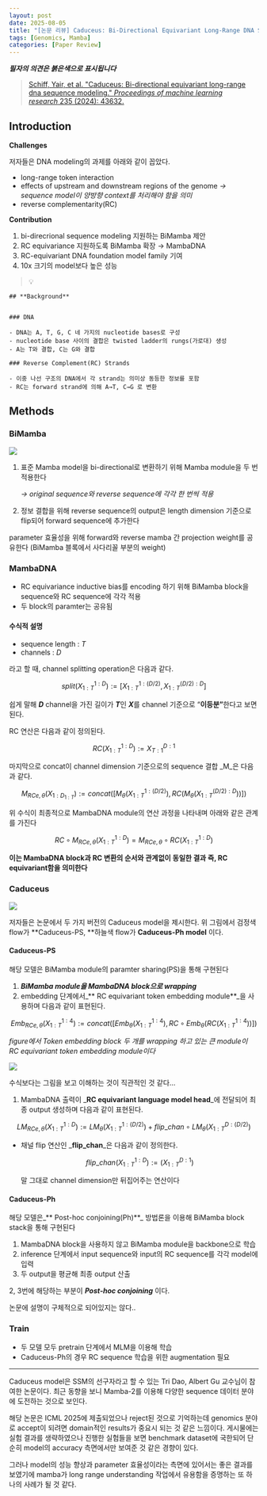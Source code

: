 ```yaml
---
layout: post
date: 2025-08-05
title: "[논문 리뷰] Caduceus: Bi-Directional Equivariant Long-Range DNA Sequence Modeling"
tags: [Genomics, Mamba]
categories: [Paper Review]
---
```


<span class="notion-red">_**필자의 의견은 붉은색으로 표시됩니다**_</span>


> [Schiff, Yair, et al. "Caduceus: Bi-directional equivariant long-range dna sequence modeling." ](https://pmc.ncbi.nlm.nih.gov/articles/PMC12189541/)[_Proceedings of machine learning research_](https://pmc.ncbi.nlm.nih.gov/articles/PMC12189541/)[ 235 (2024): 43632.](https://pmc.ncbi.nlm.nih.gov/articles/PMC12189541/)



## Introduction


**Challenges**


저자들은 DNA modeling의 과제를 아래와 같이 꼽았다.

- long-range token interaction
- effects of upstream and downstream regions of the genome 
_→ sequence model이 양방향 context를 처리해야 함을 의미_
- reverse complementarity(RC)

**Contribution**

1. bi-direcrional sequence modeling 지원하는 BiMamba 제안
1. RC equivariance 지원하도록 BiMamba 확장 → MambaDNA
1. RC-equivariant DNA foundation model family 기여
1. 10x 크기의 model보다 높은 성능

> 💡 


	## **Background**


	### DNA

	- DNA는 A, T, G, C 네 가지의 nucleotide bases로 구성
	- nucleotide base 사이의 결합은 twisted ladder의 rungs(가로대) 생성
	- A는 T와 결합, C는 G와 결합

	### Reverse Complement(RC) Strands

	- 이중 나선 구조의 DNA에서 각 strand는 의미상 동등한 정보를 포함
	- RC는 forward strand에 의해 A→T, C→G 로 변환


## Methods



### BiMamba


![](https://prod-files-secure.s3.us-west-2.amazonaws.com/542b861c-36a8-4051-84e5-8804b6728dba/2c247d59-7815-4980-99f0-8f0d21f445a7/image.png?X-Amz-Algorithm=AWS4-HMAC-SHA256&X-Amz-Content-Sha256=UNSIGNED-PAYLOAD&X-Amz-Credential=ASIAZI2LB466ZOMAFJQH%2F20250824%2Fus-west-2%2Fs3%2Faws4_request&X-Amz-Date=20250824T080058Z&X-Amz-Expires=3600&X-Amz-Security-Token=IQoJb3JpZ2luX2VjEOT%2F%2F%2F%2F%2F%2F%2F%2F%2F%2FwEaCXVzLXdlc3QtMiJHMEUCIQCmWGmS69qBPa6bQ9sUjTh%2BW8Jindf7c7D%2FuALkfWYoEwIgfw5EczpVgKoQYbIERzNN4ERAdPSGRfFgVoWvsWVl6j8q%2FwMIPRAAGgw2Mzc0MjMxODM4MDUiDKOY59a5FT%2BchOnPiyrcA2HXa97Ko1lp6DKR3FhX7s3IQyW7a2L0L8eBt%2B7xgdJXEGdQd7f9I2tvFGIUwRfj84anjMGcufTXV2HdauM1WnxxqkV%2FhHMf9RR%2Fz1bdsMj99GAhgi32CNcI2X2XecHd6vWicput80rqDCLjKt7JzlZFRwSmaIPX8cjVQxocZjXheXbZ80tSiSSX2oGiEmumpQW3oOspnvZU5PSE6XpPV%2FyJfAZCTxxQ6Eb3zLXP5eFcco9F87rXYfq8RkhY0ln5vgbesMxAnu6nJmTmfOGDf6WF3fJku%2BprhspNUpVYmpfx%2Bt6xeU1vbpxcn5oqo4V5G5L9CmmfoD%2BYCBuIoGaWqR3sCZri2p4T6zTe7%2Bf1DZU7sdXYphykyh2J0lAXmSEPN4OCsi4JvB6h8CoBzaEs4326VeFOljw8cE9dma%2B45Xq7lNP%2FrPPgYBshfVaQSRZ5fBOYQOAgVvYCv%2B45S%2FcalJ5FpE88kvS%2Fc4EPvn0%2BmmzGgGOqxxd06yZyJpOctE64qcvwbdg4FZ355v4TNheDIBiHF9Ps5OI5xsidxrtwwXpv4sA03pHR043DvTjGHbSrUb50y1hs4i6JtcOSgdN%2F0aO27%2BwSSAMthFX4AyAwI7qEK8Ha6gGGEQdFBQXXMNCcqsUGOqUBwBTfqc3FKiciCT39hs0y6UyWGSytvCLnTDeEmxzt0uwZZnCCB0vGkbXySNy7F4%2BTLSwAecuJMHBHGADme01FB6W8liQacams9RYWsZY8W%2Bd%2FcG%2FuG1BXhpK4x1JM7MJGGH1k%2BycYMbH%2Fgsv%2FovYn7Xx7%2B5yAJGkgspQ8pEeqItZh5hoaJShBTMJPCMuJzGH0ZS7JSBq83QmF5Q%2FqyrcF%2FlAQ48h9&X-Amz-Signature=51ab0af3ef9df5a64c8530ed5c0ceb4e5191ae7dc43bcd820211d97dc83faeae&X-Amz-SignedHeaders=host&x-amz-checksum-mode=ENABLED&x-id=GetObject)

1. 표준 Mamba model을 bi-directional로 변환하기 위해 Mamba module을 두 번 적용한다

	_→ original sequence와 reverse sequence에 각각 한 번씩 적용_

1. 정보 결합을 위해 reverse sequence의 output은 length dimension 기준으로 flip되어 forward sequence에 추가한다

parameter 효율성을 위해 forward와 reverse mamba 간 projection weight를 공유한다 (BiMamba 블록에서 사다리꼴 부분의 weight)



### MambaDNA

- RC equivariance inductive bias를 encoding 하기 위해 BiMamba block을 sequence와 RC sequence에 각각 적용
- 두 block의 paramter는 공유됨


#### 수식적 설명

- sequence length : _T_
- channels : _D_

라고 할 때,  channel splitting operation은 다음과 같다.


$$
split(X^{1:D}_{1:T}):=[X^{1:(D/2)}_{1:T},X^{(D/2):D}_{1:T}]
$$


<span class="notion-red">쉽게 말해 </span><span class="notion-red">_**D**_</span><span class="notion-red"> channel을 가진 길이가 </span><span class="notion-red">_**T**_</span><span class="notion-red">인 </span><span class="notion-red">_**X**_</span><span class="notion-red">를 channel 기준으로 “</span><span class="notion-red">**이등분”**</span><span class="notion-red">한다고 보면 된다.</span>


RC 연산은 다음과 같이 정의된다.


$$
RC(X^{1:D}_{1:T}):=X^{D:1}_{T:1}
$$


마지막으로 concat이 channel dimension 기준으로의 sequence 결합 _M_은 다음과 같다.


$$
M_{RCe,\theta}(X_{1:D_{1:T}}):=concat([M_{\theta}(X^{1:(D/2)}_{1:T}),RC(M_{\theta}(X^{(D/2):D}_{1:T}))])
$$


위 수식이 최종적으로 MambaDNA module의 연산 과정을 나타내며 아래와 같은 관계를 가진다


$$
RC\circ M_{RCe,\theta}(X^{1:D}_{1:T}) = M_{RCe,\theta} \circ RC(X^{1:D}_{1:T})
$$


**이는 MambaDNA block과 RC 변환의 순서와 관계없이 동일한 결과 즉, RC equivariant함을 의미한다**



### Caduceus


![](https://prod-files-secure.s3.us-west-2.amazonaws.com/542b861c-36a8-4051-84e5-8804b6728dba/f94a60d7-8145-473b-aef9-7c68d3ec604a/image.png?X-Amz-Algorithm=AWS4-HMAC-SHA256&X-Amz-Content-Sha256=UNSIGNED-PAYLOAD&X-Amz-Credential=ASIAZI2LB466ZOMAFJQH%2F20250824%2Fus-west-2%2Fs3%2Faws4_request&X-Amz-Date=20250824T080059Z&X-Amz-Expires=3600&X-Amz-Security-Token=IQoJb3JpZ2luX2VjEOT%2F%2F%2F%2F%2F%2F%2F%2F%2F%2FwEaCXVzLXdlc3QtMiJHMEUCIQCmWGmS69qBPa6bQ9sUjTh%2BW8Jindf7c7D%2FuALkfWYoEwIgfw5EczpVgKoQYbIERzNN4ERAdPSGRfFgVoWvsWVl6j8q%2FwMIPRAAGgw2Mzc0MjMxODM4MDUiDKOY59a5FT%2BchOnPiyrcA2HXa97Ko1lp6DKR3FhX7s3IQyW7a2L0L8eBt%2B7xgdJXEGdQd7f9I2tvFGIUwRfj84anjMGcufTXV2HdauM1WnxxqkV%2FhHMf9RR%2Fz1bdsMj99GAhgi32CNcI2X2XecHd6vWicput80rqDCLjKt7JzlZFRwSmaIPX8cjVQxocZjXheXbZ80tSiSSX2oGiEmumpQW3oOspnvZU5PSE6XpPV%2FyJfAZCTxxQ6Eb3zLXP5eFcco9F87rXYfq8RkhY0ln5vgbesMxAnu6nJmTmfOGDf6WF3fJku%2BprhspNUpVYmpfx%2Bt6xeU1vbpxcn5oqo4V5G5L9CmmfoD%2BYCBuIoGaWqR3sCZri2p4T6zTe7%2Bf1DZU7sdXYphykyh2J0lAXmSEPN4OCsi4JvB6h8CoBzaEs4326VeFOljw8cE9dma%2B45Xq7lNP%2FrPPgYBshfVaQSRZ5fBOYQOAgVvYCv%2B45S%2FcalJ5FpE88kvS%2Fc4EPvn0%2BmmzGgGOqxxd06yZyJpOctE64qcvwbdg4FZ355v4TNheDIBiHF9Ps5OI5xsidxrtwwXpv4sA03pHR043DvTjGHbSrUb50y1hs4i6JtcOSgdN%2F0aO27%2BwSSAMthFX4AyAwI7qEK8Ha6gGGEQdFBQXXMNCcqsUGOqUBwBTfqc3FKiciCT39hs0y6UyWGSytvCLnTDeEmxzt0uwZZnCCB0vGkbXySNy7F4%2BTLSwAecuJMHBHGADme01FB6W8liQacams9RYWsZY8W%2Bd%2FcG%2FuG1BXhpK4x1JM7MJGGH1k%2BycYMbH%2Fgsv%2FovYn7Xx7%2B5yAJGkgspQ8pEeqItZh5hoaJShBTMJPCMuJzGH0ZS7JSBq83QmF5Q%2FqyrcF%2FlAQ48h9&X-Amz-Signature=2ad177ea36b2d54b15eb6c32c913d4123b624f145e817d5072f220b494c399c9&X-Amz-SignedHeaders=host&x-amz-checksum-mode=ENABLED&x-id=GetObject)


저자들은 논문에서 두 가지 버전의 Caduceus model을 제시한다. 위 그림에서 검정색 flow가 **Caduceus-PS, **하늘색 flow가 **Caduceus-Ph model** 이다.



#### Caduceus-PS


해당 모델은 BiMamba module의 paramter sharing(PS)을 통해 구현된다

1. _**BiMamba module을 MambaDNA block으로 wrapping**_
1. embedding 단계에서_** RC equivariant token embedding module**_을 사용하며 다음과 같이 표현된다.

$$
Emb_{RCe,\theta}(X^{1:4}_{1:T}):=concat([Emb_{\theta}(X^{1:4}_{1:T}),RC \circ Emb_{\theta}(RC(X^{1:4}_{1:T}))])
$$


_figure에서 Token embedding block 두 개를 wrapping 하고 있는 큰 module이 RC equivariant token embedding module이다_


![](https://prod-files-secure.s3.us-west-2.amazonaws.com/542b861c-36a8-4051-84e5-8804b6728dba/b175e4da-71eb-4e91-8c23-a06dabe673c9/image.png?X-Amz-Algorithm=AWS4-HMAC-SHA256&X-Amz-Content-Sha256=UNSIGNED-PAYLOAD&X-Amz-Credential=ASIAZI2LB466ZOMAFJQH%2F20250824%2Fus-west-2%2Fs3%2Faws4_request&X-Amz-Date=20250824T080059Z&X-Amz-Expires=3600&X-Amz-Security-Token=IQoJb3JpZ2luX2VjEOT%2F%2F%2F%2F%2F%2F%2F%2F%2F%2FwEaCXVzLXdlc3QtMiJHMEUCIQCmWGmS69qBPa6bQ9sUjTh%2BW8Jindf7c7D%2FuALkfWYoEwIgfw5EczpVgKoQYbIERzNN4ERAdPSGRfFgVoWvsWVl6j8q%2FwMIPRAAGgw2Mzc0MjMxODM4MDUiDKOY59a5FT%2BchOnPiyrcA2HXa97Ko1lp6DKR3FhX7s3IQyW7a2L0L8eBt%2B7xgdJXEGdQd7f9I2tvFGIUwRfj84anjMGcufTXV2HdauM1WnxxqkV%2FhHMf9RR%2Fz1bdsMj99GAhgi32CNcI2X2XecHd6vWicput80rqDCLjKt7JzlZFRwSmaIPX8cjVQxocZjXheXbZ80tSiSSX2oGiEmumpQW3oOspnvZU5PSE6XpPV%2FyJfAZCTxxQ6Eb3zLXP5eFcco9F87rXYfq8RkhY0ln5vgbesMxAnu6nJmTmfOGDf6WF3fJku%2BprhspNUpVYmpfx%2Bt6xeU1vbpxcn5oqo4V5G5L9CmmfoD%2BYCBuIoGaWqR3sCZri2p4T6zTe7%2Bf1DZU7sdXYphykyh2J0lAXmSEPN4OCsi4JvB6h8CoBzaEs4326VeFOljw8cE9dma%2B45Xq7lNP%2FrPPgYBshfVaQSRZ5fBOYQOAgVvYCv%2B45S%2FcalJ5FpE88kvS%2Fc4EPvn0%2BmmzGgGOqxxd06yZyJpOctE64qcvwbdg4FZ355v4TNheDIBiHF9Ps5OI5xsidxrtwwXpv4sA03pHR043DvTjGHbSrUb50y1hs4i6JtcOSgdN%2F0aO27%2BwSSAMthFX4AyAwI7qEK8Ha6gGGEQdFBQXXMNCcqsUGOqUBwBTfqc3FKiciCT39hs0y6UyWGSytvCLnTDeEmxzt0uwZZnCCB0vGkbXySNy7F4%2BTLSwAecuJMHBHGADme01FB6W8liQacams9RYWsZY8W%2Bd%2FcG%2FuG1BXhpK4x1JM7MJGGH1k%2BycYMbH%2Fgsv%2FovYn7Xx7%2B5yAJGkgspQ8pEeqItZh5hoaJShBTMJPCMuJzGH0ZS7JSBq83QmF5Q%2FqyrcF%2FlAQ48h9&X-Amz-Signature=f68c406ab444369f4d04176056a88234f1bc2824e12e2f9ad556a11500324c6a&X-Amz-SignedHeaders=host&x-amz-checksum-mode=ENABLED&x-id=GetObject)


<span class="notion-red">수식보다는 그림을 보고 이해하는 것이 직관적인 것 같다…</span>

1. MambaDNA 출력이 _**RC equivariant language model head**_에 전달되어 최종 output 생성하며 다음과 같이 표현된다.

$$
LM_{RCe,\theta}(X^{1:D}_{1:T}):= LM_{\theta}(X^{1:(D/2)}_{1:T})+flip\_chan\circ LM_{\theta}(X^{D:(D/2)}_{1:T})
$$

- 채널 flip 연산인 _**flip\_chan**_은 다음과 같이 정의한다.

	$$
	flip\_chan(X^{1:D}_{1:T}):=(X^{D:1}_{1:T})
	$$


	말 그대로 channel dimension만 뒤집어주는 연산이다



#### Caduceus-Ph


해당 모델은_** Post-hoc conjoining(Ph)**_ 방법론을 이용해 BiMamba block stack을 통해 구현된다

1. MambaDNA block을 사용하지 않고 BiMamba module을 backbone으로 학습
1. inference 단계에서 input sequence와 input의 RC sequence를 각각 model에 입력
1. 두 output을 평균해 최종 output 산출

2, 3번에 해당하는 부분이 _**Post-hoc conjoining**_ 이다.


<span class="notion-red">논문에 설명이 구체적으로 되어있지는 않다..</span>



### Train

- 두 모델 모두 pretrain 단계에서 MLM을 이용해 학습
- Caduceus-Ph의 경우 RC sequence 학습을 위한 augmentation 필요

---


<span class="notion-red">Caduceus model은 SSM의 선구자라고 할 수 있는 Tri Dao, Albert Gu 교수님이 참여한 논문이다. 최근 동향을 보니 Mamba-2를 이용해 다양한 sequence 데이터 분야에 도전하는 것으로 보인다.</span>


<span class="notion-red">해당 논문은 ICML 2025에 제출되었으나 reject된 것으로 기억하는데 genomics 분야로 accept이 되려면 domain적인 results가 중요시 되는 것 같은 느낌이다. 게시물에는 실험 결과를 생략하였으나 진행한 실험들을 보면 benchmark dataset에 국한되어 단순히 model의 accuracy 측면에서만 보여준 것 같은 경향이 있다.</span>


<span class="notion-red">그러나 model의 성능 향상과 parameter 효율성이라는 측면에 있어서는 좋은 결과를 보였기에 mamba가 long range understanding 작업에서 유용함을 증명하는 또 하나의 사례가 될 것 같다.</span>

